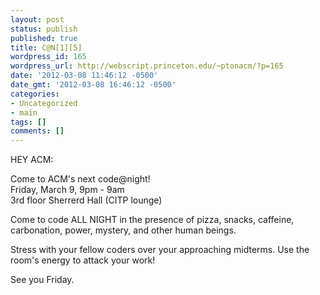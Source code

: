 ```yaml
---
layout: post
status: publish
published: true
title: C@N[1][5]
wordpress_id: 165
wordpress_url: http://webscript.princeton.edu/~ptonacm/?p=165
date: '2012-03-08 11:46:12 -0500'
date_gmt: '2012-03-08 16:46:12 -0500'
categories:
- Uncategorized
- main
tags: []
comments: []
---
```

<p>HEY ACM:</p>
<p>Come to ACM's next code@night!<br />
Friday, March 9, 9pm - 9am<br />
3rd floor Sherrerd Hall (CITP lounge)</p>
<p>Come to code ALL NIGHT in the presence of pizza, snacks, caffeine,<br />
carbonation, power, mystery, and other human beings.</p>
<p>Stress with your fellow coders over your approaching midterms. Use the<br />
room's energy to attack your work!</p>
<p>See you Friday.</p>
